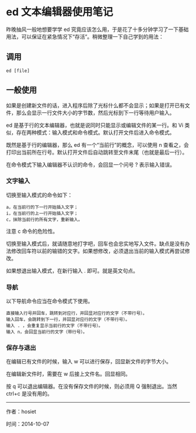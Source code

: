 ---
---

# ed 文本编辑器使用笔记

昨晚抽风一般地想要学学 ed 究竟应该怎么用，于是花了十多分钟学习了一下基础用法，可以保证在紧急情况下“存活”。稍微整理一下自己学到的用法： 

## 调用

    
    
    ed [file]

## 一般使用

如果是创建新文件的话，进入程序后除了光标什么都不会显示；如果是打开已有文件，那么会显示一行文件大小的字节数，然后光标到下一行等待用户输入。 

ed 是基于行的文本编辑器，也就是说同时只能显示或编辑文件的某一行。和 Vi 类似，存在两种模式：输入模式和命令模式。默认打开文件后进入命令模式。 

既然是基于行的编辑器，那么 ed 有一个“当前行”的概念，可以使用 n 查看之，会打印出当前所在行号。默认打开文件后自动跳转至文件末尾（也就是最后一行）。 

在命令模式下输入编辑器不认识的命令，会回显一个问号 ? 表示输入错误。 

### 文字输入

切换至输入模式的命令如下： 

    
    
    a，在当前行的下一行开始插入文字；
    i，在当前行的上一行开始插入文字；
    c，抹除当前行的所有文字，重新输入。

注意 c 命令的危险性。 

切换至输入模式后，就请随意地打字吧，回车也会忠实地写入文件。缺点是没有办法修改回车符以前的输错的文字。如果想修改，必须退出当前的输入模式再尝试修改。 

如果想退出输入模式，在新行输入 . 即可。就是英文句点。 

### 导航

以下导航命令应当在命令模式下使用。 

    
    
    直接输入行号并回车，跳转到对应行，并回显对应行的文字（不带行号）。
    输入回车，会跳转到下一行，并回显对应行的文字（不带行号）。
    输入 . ，会重复显示当前行的文字（不带行号）。
    输入 n，会回显当前行的文字（带行号）。

### 保存与退出

在编辑已有文件的时候，输入 w 可以进行保存，回显新文件的字节大小。 

在编辑新文件时，需要在 w 后接上文件名。回显相同。 

按 q 可以退出编辑器。在没有保存文件的时候，则必须用 Q 强制退出。当然 ctrl+c 是没有用的。 

* * *

作者：hosiet 

时间：2014-10-07 
